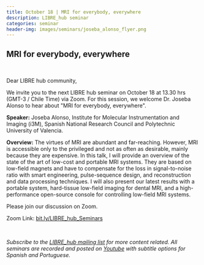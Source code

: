 ```yaml
---
title: October 18 | MRI for everybody, everywhere
description: LIBRE_hub seminar
categories: seminar
header-img: images/seminars/joseba_alonso_flyer.png
---
```


## MRI for everybody, everywhere

<br>

Dear LIBRE hub community,

We invite you to the next LIBRE hub seminar on October 18 at 13.30 hrs (GMT-3 / Chile Time) via Zoom. For this session, we welcome Dr. Joseba Alonso to hear about "MRI for everybody, everywhere".

**Speaker:** Joseba Alonso, Institute for Molecular Instrumentation and Imaging (i3M), Spanish National Research Council and Polytechnic University of Valencia.

**Overview:** The virtues of MRI are abundant and far-reaching. However, MRI is accessible only to the privileged and not as often as desirable, mainly because they are expensive. In this talk, I will provide an overview of the state of the art of low-cost and portable MRI systems. They are based on low-field magnets and have to compensate for the loss in signal-to-noise ratio with smart engineering, pulse-sequence design, and reconstruction and data processing techniques. I will also present our latest results with a portable system, hard-tissue low-field imaging for dental MRI, and a high-performance open-source console for controlling low-field MRI systems.

Please join our discussion on Zoom.

Zoom Link: [bit.ly/LIBRE_hub_Seminars](https://bit.ly/LIBRE_hub_Seminars)  

<br>

*Subscribe to the [LIBRE_hub mailing list](https://mailchi.mp/2efa11be3d6b/libre_hub) for more content related. All seminars are recorded and posted on [Youtube](https://www.youtube.com/channel/UCKaffupDA8KKrDE0rd668Xw) with subtitle options for Spanish and Portuguese.*
